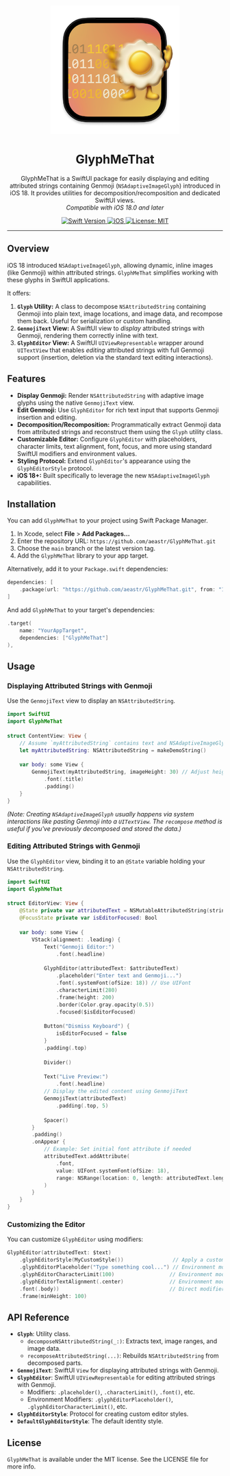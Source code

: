<div align="center">
  <img width="300" height="300" src="/assets/icon.png" alt="GlyphMeThat Logo">
  <h1><b>GlyphMeThat</b></h1>
  <p>
    GlyphMeThat is a SwiftUI package for easily displaying and editing attributed strings containing Genmoji (<code>NSAdaptiveImageGlyph</code>) introduced in iOS 18. It provides utilities for decomposition/recomposition and dedicated SwiftUI views.
    <br>
    <i>Compatible with iOS 18.0 and later</i>
  </p>
</div>

<div align="center">
  <a href="https://swift.org">
    <img src="https://img.shields.io/badge/Swift-6.0-orange.svg" alt="Swift Version">
  </a>
  <a href="https://developer.apple.com/ios/">
    <img src="https://img.shields.io/badge/iOS-18.0%2B-blue.svg" alt="iOS">
  </a>
  <a href="LICENSE">
    <img src="https://img.shields.io/badge/License-MIT-green.svg" alt="License: MIT">
  </a>
</div>

---

## Overview

iOS 18 introduced `NSAdaptiveImageGlyph`, allowing dynamic, inline images (like Genmoji) within attributed strings. `GlyphMeThat` simplifies working with these glyphs in SwiftUI applications.

It offers:

1.  **`Glyph` Utility:** A class to decompose `NSAttributedString` containing Genmoji into plain text, image locations, and image data, and recompose them back. Useful for serialization or custom handling.
2.  **`GenmojiText` View:** A SwiftUI view to *display* attributed strings with Genmoji, rendering them correctly inline with text.
3.  **`GlyphEditor` View:** A SwiftUI `UIViewRepresentable` wrapper around `UITextView` that enables *editing* attributed strings with full Genmoji support (insertion, deletion via the standard text editing interactions).

## Features

*   **Display Genmoji:** Render `NSAttributedString` with adaptive image glyphs using the native `GenmojiText` view.
*   **Edit Genmoji:** Use `GlyphEditor` for rich text input that supports Genmoji insertion and editing.
*   **Decomposition/Recomposition:** Programmatically extract Genmoji data from attributed strings and reconstruct them using the `Glyph` utility class.
*   **Customizable Editor:** Configure `GlyphEditor` with placeholders, character limits, text alignment, font, focus, and more using standard SwiftUI modifiers and environment values.
*   **Styling Protocol:** Extend `GlyphEditor`'s appearance using the `GlyphEditorStyle` protocol.
*   **iOS 18+:** Built specifically to leverage the new `NSAdaptiveImageGlyph` capabilities.

## Installation

You can add `GlyphMeThat` to your project using Swift Package Manager.

1.  In Xcode, select **File** > **Add Packages...**
2.  Enter the repository URL: `https://github.com/aeastr/GlyphMeThat.git`
3.  Choose the `main` branch or the latest version tag.
4.  Add the `GlyphMeThat` library to your app target.

Alternatively, add it to your `Package.swift` dependencies:

```swift
dependencies: [
    .package(url: "https://github.com/aeastr/GlyphMeThat.git", from: "1.0.0") 
]
```

And add `GlyphMeThat` to your target's dependencies:

```swift
.target(
    name: "YourAppTarget",
    dependencies: ["GlyphMeThat"]
),
```

## Usage

### Displaying Attributed Strings with Genmoji

Use the `GenmojiText` view to display an `NSAttributedString`.

```swift
import SwiftUI
import GlyphMeThat

struct ContentView: View {
    // Assume `myAttributedString` contains text and NSAdaptiveImageGlyph
    let myAttributedString: NSAttributedString = makeDemoString()

    var body: some View {
        GenmojiText(myAttributedString, imageHeight: 30) // Adjust height as needed
            .font(.title)
            .padding()
    }
}
```

*(Note: Creating `NSAdaptiveImageGlyph` usually happens via system interactions like pasting Genmoji into a `UITextView`. The `recompose` method is useful if you've previously decomposed and stored the data.)*

### Editing Attributed Strings with Genmoji

Use the `GlyphEditor` view, binding it to an `@State` variable holding your `NSAttributedString`.

```swift
import SwiftUI
import GlyphMeThat

struct EditorView: View {
    @State private var attributedText = NSMutableAttributedString(string: "Start typing or paste Genmoji here ✨")
    @FocusState private var isEditorFocused: Bool

    var body: some View {
        VStack(alignment: .leading) {
            Text("Genmoji Editor:")
                .font(.headline)

            GlyphEditor(attributedText: $attributedText)
                .placeholder("Enter text and Genmoji...")
                .font(.systemFont(ofSize: 18)) // Use UIFont
                .characterLimit(280)
                .frame(height: 200)
                .border(Color.gray.opacity(0.5))
                .focused($isEditorFocused)

            Button("Dismiss Keyboard") {
                isEditorFocused = false
            }
            .padding(.top)

            Divider()

            Text("Live Preview:")
                .font(.headline)
            // Display the edited content using GenmojiText
            GenmojiText(attributedText)
                .padding(.top, 5)

            Spacer()
        }
        .padding()
        .onAppear {
            // Example: Set initial font attribute if needed
            attributedText.addAttribute(
                .font,
                value: UIFont.systemFont(ofSize: 18),
                range: NSRange(location: 0, length: attributedText.length)
            )
        }
    }
}
```

### Customizing the Editor

You can customize `GlyphEditor` using modifiers:

```swift
GlyphEditor(attributedText: $text)
    .glyphEditorStyle(MyCustomStyle())                // Apply a custom style
    .glyphEditorPlaceholder("Type something cool...") // Environment modifier
    .glyphEditorCharacterLimit(100)                  // Environment modifier
    .glyphEditorTextAlignment(.center)               // Environment modifier
    .font(.body))                                    // Direct modifier (UIFont)
    .frame(minHeight: 100)
```

## API Reference

*   **`Glyph`**: Utility class.
    *   `decomposeNSAttributedString(_:)`: Extracts text, image ranges, and image data.
    *   `recomposeAttributedString(...)`: Rebuilds `NSAttributedString` from decomposed parts.
*   **`GenmojiText`**: SwiftUI `View` for displaying attributed strings with Genmoji.
*   **`GlyphEditor`**: SwiftUI `UIViewRepresentable` for editing attributed strings with Genmoji.
    *   Modifiers: `.placeholder()`, `.characterLimit()`, `.font()`, etc.
    *   Environment Modifiers: `.glyphEditorPlaceholder()`, `.glyphEditorCharacterLimit()`, etc.
*   **`GlyphEditorStyle`**: Protocol for creating custom editor styles.
*   **`DefaultGlyphEditorStyle`**: The default identity style.

## License

`GlyphMeThat` is available under the MIT license. See the LICENSE file for more info.
